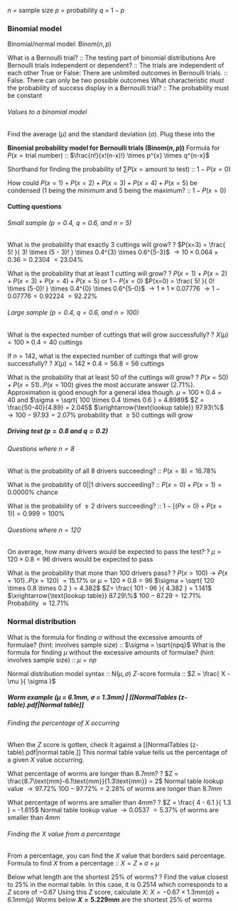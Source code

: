 $n$ = sample size
$p$ = probability
$q$ = $1 - p$

### Binomial model

Binomial/normal model: $\text{Binom}(n, p)$

What is a Bernoulli trial? :: The testing part of binomial distributions
Are Bernoulli trials independent or dependent? :: The trials are independent of each other
True or False: There are unlimited outcomes in Bernoulli trials. :: False. There can only be two possible outcomes
What characteristic must the probability of success display in a Bernoulli trial? :: The probability must be constant

###### Values to a binomial model
Find the average ($\mu$) and the standard deviation ($\sigma$).
Plug these into the


**Binomial probability model for Bernoulli trials ($\text{Binom}(n, p)$)**
Formula for $P(x=\text{trial number})$ :: $\frac{n!}{x!(n-x)!} \times p^{x} \times q^{n-x}$

Shorthand for finding the probability of $\sum P(x=\text{amount to test})$ :: $1 - P(x=0)$

How could $P(x=1) + P(x=2) + P(x=3) + P(x=4) + P(x=5)$ be condensed ($1$ being the minimum and $5$ being the maximum? :: $1 - P(x=0)$

#### Cutting questions
###### Small sample ($p=0.4$, $q=0.6$, and $n=5$)
What is the probability that exactly $3$ cuttings will grow?
?
$P(x=3) = \frac{ 5! }{ 3! \times (5 - 3)! }  \times 0.4^{3} \times 0.6^{5-3}$
$\rightarrow 10 \times 0.064 \times 0.36 = 0.2304$
$= 23.04\%$

What is the probability that at least $1$ cutting will grow?
?
$P(x=1) + P(x=2) + P(x=3) + P(x=4) + P(x=5)$
or
$1 - P(x=0)$
$P(x=0) = \frac{ 5! }{ 0! \times (5-0)! } \times 0.4^{0} \times 0.6^{5-0}$
$\rightarrow 1 \times 1 \times 0.07776$
$\rightarrow 1 - 0.07776 = 0.92224$
$= 92.22\%$

###### Large sample ($p=0.4$, $q=0.6$, and $n=100$)
What is the expected number of cuttings that will grow successfully?
?
$X (\mu) = 100 \times 0.4 = 40$ cuttings

If $n=142$, what is the expected number of cuttings that will grow successfully?
?
$X (\mu) = 142 \times 0.4 = 56.8 = 56$ cuttings

What is the probability that at least 50 of the cuttings will grow?
?
$P(x=50) + P(x=51)..P(x=100)$ gives the most accurate answer ($2.71\%$). Approximation is good enough for a general idea though.
$\mu = 100 \times 0.4 = 40$ and $\sigma = \sqrt{ 100 \times 0.4 \times 0.6 } = 4.8989$
$Z = \frac{50-40}{4.89} = 2.045$ 
$\xrightarrow{\text{lookup table}} 97.93\%$
$\rightarrow 100 - 97.93 = 2.07\%$ probability that $\geq 50$ cuttings will grow 

##### Driving test ($p=0.8$ and $q=0.2$)
###### Questions where $n=8$
What is the probability of all 8 drivers succeeding? :: $P(x=8) = 16.78\%$

What is the probability of $0 || 1$ drivers succeeding? :: $P(x=0) + P(x=1) = 0.0000\%$ chance

What is the probability of $\geq 2$ drivers succeeding? :: $1 - [(Px=0) + P(x=1)] = 0.999 = 100\%$

###### Questions where $n=120$
On average, how many drivers would be expected to pass the test?
?
$\mu = 120 \times 0.8 = 96$ drivers would be expected to pass

What is the probability that more than $100$ drivers pass?
?
$P(x>100) \rightarrow P(x=101)..P(x=120)$
$= 15.17\%$
or
$\mu = 120 \times 0.8 = 96$
$\sigma = \sqrt{ 120 \times 0.8 \times 0.2 } = 4.382$
$Z= \frac{ 101 - 96 }{ 4.382 } = 1.141$
$\xrightarrow{\text{lookup table}} 87.29\%$
$100 - 87.29 = 12.71\%$
Probability $\approx 12.71\%$

### Normal distribution
What is the formula for finding $\sigma$ without the excessive amounts of formulae? (hint: involves sample size) :: $\sigma = \sqrt{npq}$
What is the formula for finding $\mu$ without the excessive amounts of formulae? (hint: involves sample size) :: $\mu = np$

Normal distribution model syntax :: $\text{N}(\mu, \sigma)$
$Z\text{-score}$ formula :: $Z = \frac{ X - \mu }{ \sigma }$


##### Worm example ($\mu$ = 6.1mm, $\sigma$ = 1.3mm) | [[NormalTables (z-table).pdf|Normal table]]
###### Finding the percentage of $X$ occurring
When the $Z$ score is gotten, check it against a [[NormalTables (z-table).pdf|normal table.]]
This normal table value tells us the percentage of a given $X$ value occurring.

What percentage of worms are longer than 8.7mm?
?
$Z = \frac{8.7\text{mm}-6.1\text{mm}}{1.3\text{mm}} = 2$
Normal table lookup value $\rightarrow 97.72\%$
$100 - 97.72\% = 2.28\%$ of worms are longer than 8.7mm

What percentage of worms are smaller than 4mm?
? 
$Z = \frac{ 4 - 6.1 }{ 1.3 } = -1.615$
Normal table lookup value $\rightarrow 0.0537$
$= 5.37\%$ of worms are smaller than 4mm

###### Finding the $X$ value from a percentage
From a percentage, you can find the $X$ value that borders said percentage.
Formula to find $X$ from a percentage ::  $X = Z \times \sigma + \mu$

Below what length are the shortest $25\%$ of worms?
?
Find the value closest to $25\%$ in the normal table.
In this case, it is $0.2514$ which corresponds to a $Z$ score of $-0.67$
Using this $Z$ score, calculate $X$: $X= -0.67 \times 1.3\text{mm} (\sigma) + 6.1\text{mm} (\mu)$
Worms below **$X = 5.229$mm** are the shortest $25\%$ of worms
